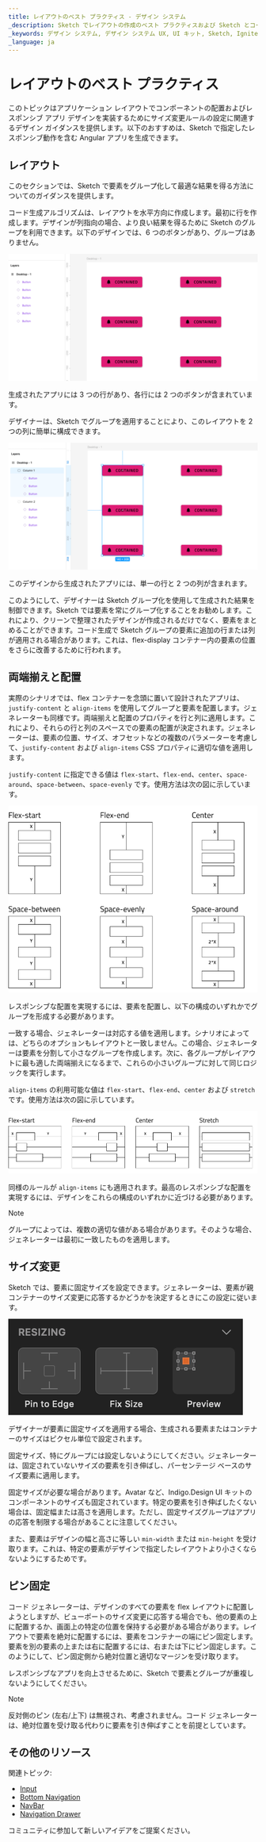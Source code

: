 ```yaml
---
title: レイアウトのベスト プラクティス - デザイン システム
_description: Sketch でレイアウトの作成のベスト プラクティスおよび Sketch とコード生成後の Angular アプリでレスポンシブ動作の結果になるサイズ変更構成のベスト プラクティス。
_keywords: デザイン システム, デザイン システム UX, UI キット, Sketch, Ignite UI for Angular, Sketch to Angular, Angular, Angular デザイン システム, Sketch からコードをエクスポート, Angular 用のデザイン キット, Sketch UI キット
_language: ja
---
```


# レイアウトのベスト プラクティス

このトピックはアプリケーション レイアウトでコンポーネントの配置およびレスポンシブ アプリ デザインを実装するためにサイズ変更ルールの設定に関連するデザイン ガイダンスを提供します。以下のおすすめは、Sketch で指定したレスポンシブ動作を含む Angular アプリを生成できます。


## レイアウト
このセクションでは、Sketch で要素をグループ化して最適な結果を得る方法についてのガイダンスを提供します。

コード生成アルゴリズムは、レイアウトを水平方向に作成します。最初に行を作成します。デザインが列指向の場合、より良い結果を得るために Sketch のグループを利用できます。以下のデザインでは、6 つのボタンがあり、グループはありません。

<img class="responsive-img" src="./images/layout-rows.png" />

生成されたアプリには 3 つの行があり、各行には 2 つのボタンが含まれています。

デザイナーは、Sketch でグループを適用することにより、このレイアウトを 2 つの列に簡単に構成できます。

<img class="responsive-img" src="./images/layout-columns.png" />

このデザインから生成されたアプリには、単一の行と 2 つの列が含まれます。

このようにして、デザイナーは Sketch グループ化を使用して生成された結果を制御できます。Sketch では要素を常にグループ化することをお勧めします。これにより、クリーンで整理されたデザインが作成されるだけでなく、要素をまとめることができます。コード生成で Sketch グループの要素に追加の行または列が適用される場合があります。これは、flex-display コンテナー内の要素の位置をさらに改善するために行われます。

## 両端揃えと配置
実際のシナリオでは、flex コンテナーを念頭に置いて設計されたアプリは、`justify-content` と `align-items` を使用してグループと要素を配置します。ジェネレーターも同様です。両端揃えと配置のプロパティを行と列に適用します。これにより、それらの行と列のスペースでの要素の配置が決定されます。ジェネレーターは、要素の位置、サイズ、オフセットなどの複数のパラメーターを考慮して、`justify-content` および `align-items` CSS プロパティに適切な値を適用します。

`justify-content` に指定できる値は `flex-start`、`flex-end`、`center`、`space-around`、`space-between`、`space-evenly` です。使用方法は次の図に示しています。

<img class="responsive-img" src="./images/layout-justify-content.png" />

レスポンシブな配置を実現するには、要素を配置し、以下の構成のいずれかでグループを形成する必要があります。

一致する場合、ジェネレーターは対応する値を適用します。シナリオによっては、どちらのオプションもレイアウトと一致しません。この場合、ジェネレーターは要素を分割して小さなグループを作成します。次に、各グループがレイアウトに最も適した両端揃えになるまで、これらの小さいグループに対して同じロジックを実行します。

`align-items` の利用可能な値は `flex-start`、`flex-end`、`center` および `stretch` です。使用方法は次の図に示しています。

<img class="responsive-img" src="./images/layout-align-items.png" />

同様のルールが `align-items` にも適用されます。最高のレスポンシブな配置を実現するには、デザインをこれらの構成のいずれかに近づける必要があります。

> [!Note]
> グループによっては、複数の適切な値がある場合があります。そのような場合、ジェネレーターは最初に一致したものを適用します。

## サイズ変更
Sketch では、要素に固定サイズを設定できます。ジェネレーターは、要素が親コンテナーのサイズ変更に応答するかどうかを決定するときにこの設定に従います。

<img class="responsive-img" src="./images/sketch_fixed_size.png" />

デザイナーが要素に固定サイズを適用する場合、生成される要素またはコンテナーのサイズはピクセル単位で設定されます。

固定サイズ、特にグループには設定しないようにしてください。ジェネレーターは、固定されていないサイズの要素を引き伸ばし、パーセンテージ ベースのサイズ要素に適用します。

固定サイズが必要な場合があります。Avatar など、Indigo.Design UI キットのコンポーネントのサイズも固定されています。特定の要素を引き伸ばしたくない場合は、固定幅または高さを適用します。ただし、固定サイズグループはアプリの応答を制限する場合があることに注意してください。

また、要素はデザインの幅と高さに等しい `min-width` または `min-height` を受け取ります。これは、特定の要素がデザインで指定したレイアウトより小さくならないようにするためです。

## ピン固定
コード ジェネレーターは、デザインのすべての要素を flex レイアウトに配置しようとしますが、ビューポートのサイズ変更に応答する場合でも、他の要素の上に配置するか、画面上の特定の位置を保持する必要がある場合があります。レイアウトで要素を絶対に配置するには、要素をコンテナーの端にピン固定します。要素を別の要素の上または右に配置するには、右または下にピン固定します。このようにして、ピン固定側から絶対位置と適切なマージンを受け取ります。

レスポンシブなアプリを向上させるために、Sketch で要素とグループが重複しないようにしてください。

> [!Note]
> 反対側のピン (左右/上下) は無視され、考慮されません。コード ジェネレーターは、絶対位置を受け取る代わりに要素を引き伸ばすことを前提としています。

## その他のリソース

関連トピック:

- [Input](components/input.md)
- [Bottom Navigation](components/bottom-nav.md)
- [NavBar](components/navbar.md)
- [Navigation Drawer](components/nav-drawer.md)
  <div class="divider--half"></div>

コミュニティに参加して新しいアイデアをご提案ください。


